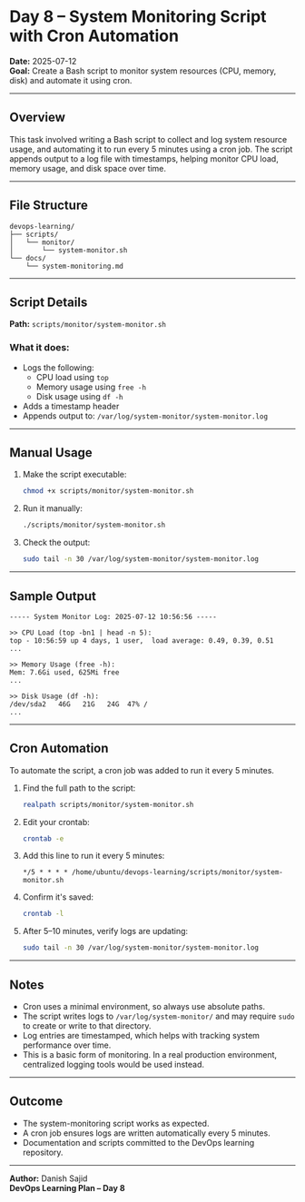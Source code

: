 # Day 8 – System Monitoring Script with Cron Automation

**Date:** 2025-07-12  
**Goal:** Create a Bash script to monitor system resources (CPU, memory, disk) and automate it using cron.

---

## Overview

This task involved writing a Bash script to collect and log system resource usage, and automating it to run every 5 minutes using a cron job. The script appends output to a log file with timestamps, helping monitor CPU load, memory usage, and disk space over time.

---

## File Structure

```
devops-learning/
├── scripts/
│   └── monitor/
│       └── system-monitor.sh
└── docs/
    └── system-monitoring.md
```

---

## Script Details

**Path:** `scripts/monitor/system-monitor.sh`

### What it does:
- Logs the following:
  - CPU load using `top`
  - Memory usage using `free -h`
  - Disk usage using `df -h`
- Adds a timestamp header
- Appends output to: `/var/log/system-monitor/system-monitor.log`

---

## Manual Usage

1. Make the script executable:
   ```bash
   chmod +x scripts/monitor/system-monitor.sh
   ```

2. Run it manually:
   ```bash
   ./scripts/monitor/system-monitor.sh
   ```

3. Check the output:
   ```bash
   sudo tail -n 30 /var/log/system-monitor/system-monitor.log
   ```

---

## Sample Output

```
----- System Monitor Log: 2025-07-12 10:56:56 -----

>> CPU Load (top -bn1 | head -n 5):
top - 10:56:59 up 4 days, 1 user,  load average: 0.49, 0.39, 0.51
...

>> Memory Usage (free -h):
Mem: 7.6Gi used, 625Mi free
...

>> Disk Usage (df -h):
/dev/sda2   46G   21G   24G  47% /
...
```

---

## Cron Automation

To automate the script, a cron job was added to run it every 5 minutes.

1. Find the full path to the script:
   ```bash
   realpath scripts/monitor/system-monitor.sh
   ```

2. Edit your crontab:
   ```bash
   crontab -e
   ```

3. Add this line to run it every 5 minutes:
   ```cron
   */5 * * * * /home/ubuntu/devops-learning/scripts/monitor/system-monitor.sh
   ```

4. Confirm it's saved:
   ```bash
   crontab -l
   ```

5. After 5–10 minutes, verify logs are updating:
   ```bash
   sudo tail -n 30 /var/log/system-monitor/system-monitor.log
   ```

---

## Notes

- Cron uses a minimal environment, so always use absolute paths.
- The script writes logs to `/var/log/system-monitor/` and may require `sudo` to create or write to that directory.
- Log entries are timestamped, which helps with tracking system performance over time.
- This is a basic form of monitoring. In a real production environment, centralized logging tools would be used instead.

---

## Outcome

- The system-monitoring script works as expected.
- A cron job ensures logs are written automatically every 5 minutes.
- Documentation and scripts committed to the DevOps learning repository.

---

**Author:** Danish Sajid  
**DevOps Learning Plan – Day 8**

